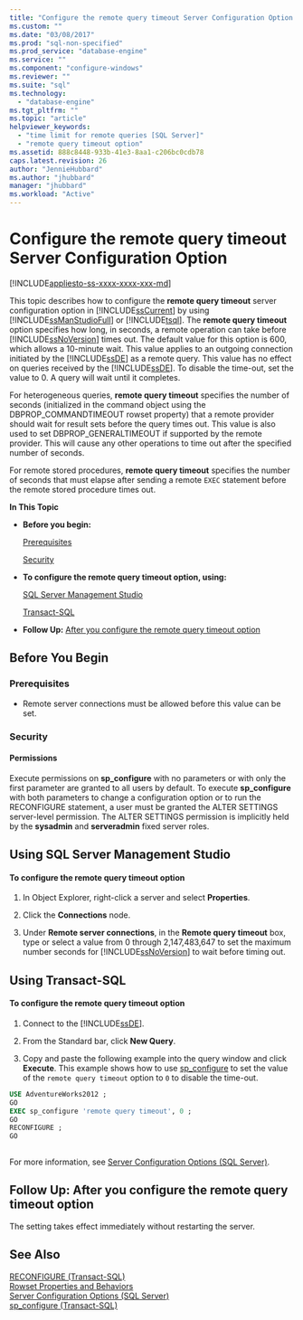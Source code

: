 ```yaml
---
title: "Configure the remote query timeout Server Configuration Option | Microsoft Docs"
ms.custom: ""
ms.date: "03/08/2017"
ms.prod: "sql-non-specified"
ms.prod_service: "database-engine"
ms.service: ""
ms.component: "configure-windows"
ms.reviewer: ""
ms.suite: "sql"
ms.technology: 
  - "database-engine"
ms.tgt_pltfrm: ""
ms.topic: "article"
helpviewer_keywords: 
  - "time limit for remote queries [SQL Server]"
  - "remote query timeout option"
ms.assetid: 888c8448-933b-41e3-8aa1-c206bc0cdb78
caps.latest.revision: 26
author: "JennieHubbard"
ms.author: "jhubbard"
manager: "jhubbard"
ms.workload: "Active"
---
```

# Configure the remote query timeout Server Configuration Option
[!INCLUDE[appliesto-ss-xxxx-xxxx-xxx-md](../../includes/appliesto-ss-xxxx-xxxx-xxx-md.md)]

  This topic describes how to configure the **remote query timeout** server configuration option in [!INCLUDE[ssCurrent](../../includes/sscurrent-md.md)] by using [!INCLUDE[ssManStudioFull](../../includes/ssmanstudiofull-md.md)] or [!INCLUDE[tsql](../../includes/tsql-md.md)]. The **remote query timeout** option specifies how long, in seconds, a remote operation can take before [!INCLUDE[ssNoVersion](../../includes/ssnoversion-md.md)] times out. The default value for this option is 600, which allows a 10-minute wait. This value applies to an outgoing connection initiated by the [!INCLUDE[ssDE](../../includes/ssde-md.md)] as a remote query. This value has no effect on queries received by the [!INCLUDE[ssDE](../../includes/ssde-md.md)]. To disable the time-out, set the value to 0. A query will wait until it completes.  
  
 For heterogeneous queries, **remote query timeout** specifies the number of seconds (initialized in the command object using the DBPROP_COMMANDTIMEOUT rowset property) that a remote provider should wait for result sets before the query times out. This value is also used to set DBPROP_GENERALTIMEOUT if supported by the remote provider. This will cause any other operations to time out after the specified number of seconds.  
  
 For remote stored procedures, **remote query timeout** specifies the number of seconds that must elapse after sending a remote `EXEC` statement before the remote stored procedure times out.  
  
 **In This Topic**  
  
-   **Before you begin:**  
  
     [Prerequisites](#Prerequisites)  
  
     [Security](#Security)  
  
-   **To configure the remote query timeout option, using:**  
  
     [SQL Server Management Studio](#SSMSProcedure)  
  
     [Transact-SQL](#TsqlProcedure)  
  
-   **Follow Up:**  [After you configure the remote query timeout option](#FollowUp)  
  
##  <a name="BeforeYouBegin"></a> Before You Begin  
  
###  <a name="Prerequisites"></a> Prerequisites  
  
-   Remote server connections must be allowed before this value can be set.  
  
###  <a name="Security"></a> Security  
  
####  <a name="Permissions"></a> Permissions  
 Execute permissions on **sp_configure** with no parameters or with only the first parameter are granted to all users by default. To execute **sp_configure** with both parameters to change a configuration option or to run the RECONFIGURE statement, a user must be granted the ALTER SETTINGS server-level permission. The ALTER SETTINGS permission is implicitly held by the **sysadmin** and **serveradmin** fixed server roles.  
  
##  <a name="SSMSProcedure"></a> Using SQL Server Management Studio  
  
#### To configure the remote query timeout option  
  
1.  In Object Explorer, right-click a server and select **Properties**.  
  
2.  Click the **Connections** node.  
  
3.  Under **Remote server connections**, in the **Remote query timeout** box, type or select a value from 0 through 2,147,483,647 to set the maximum number seconds for [!INCLUDE[ssNoVersion](../../includes/ssnoversion-md.md)] to wait before timing out.  
  
##  <a name="TsqlProcedure"></a> Using Transact-SQL  
  
#### To configure the remote query timeout option  
  
1.  Connect to the [!INCLUDE[ssDE](../../includes/ssde-md.md)].  
  
2.  From the Standard bar, click **New Query**.  
  
3.  Copy and paste the following example into the query window and click **Execute**. This example shows how to use [sp_configure](../../relational-databases/system-stored-procedures/sp-configure-transact-sql.md) to set the value of the `remote query timeout` option to `0` to disable the time-out.  
  
```sql  
USE AdventureWorks2012 ;  
GO  
EXEC sp_configure 'remote query timeout', 0 ;  
GO  
RECONFIGURE ;  
GO  
  
```  
  
 For more information, see [Server Configuration Options &#40;SQL Server&#41;](../../database-engine/configure-windows/server-configuration-options-sql-server.md).  
  
##  <a name="FollowUp"></a> Follow Up: After you configure the remote query timeout option  
 The setting takes effect immediately without restarting the server.  
  
## See Also  
 [RECONFIGURE &#40;Transact-SQL&#41;](../../t-sql/language-elements/reconfigure-transact-sql.md)   
 [Rowset Properties and Behaviors](../../relational-databases/native-client-ole-db-rowsets/rowset-properties-and-behaviors.md)   
 [Server Configuration Options &#40;SQL Server&#41;](../../database-engine/configure-windows/server-configuration-options-sql-server.md)   
 [sp_configure &#40;Transact-SQL&#41;](../../relational-databases/system-stored-procedures/sp-configure-transact-sql.md)  
  
  
